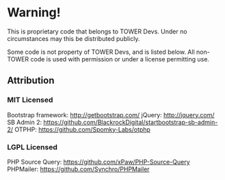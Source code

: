 # Warning!
This is proprietary code that belongs to TOWER Devs. Under no circumstances may this be distributed publicly.

Some code is not property of TOWER Devs, and is listed below. All non-TOWER code is used with permission or under a license permitting use.

## Attribution
### MIT Licensed
Bootstrap framework: http://getbootstrap.com/
jQuery: http://jquery.com/
SB Admin 2: https://github.com/BlackrockDigital/startbootstrap-sb-admin-2/
OTPHP: https://github.com/Spomky-Labs/otphp
### LGPL Licensed
PHP Source Query: https://github.com/xPaw/PHP-Source-Query
PHPMailer: https://github.com/Synchro/PHPMailer
